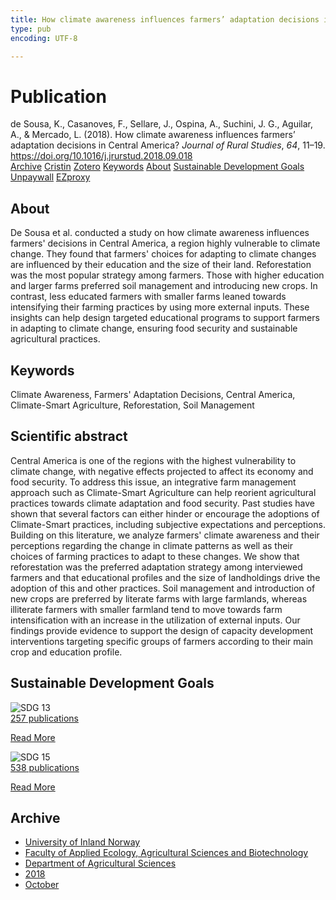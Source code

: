 ```yaml
---
title: How climate awareness influences farmers’ adaptation decisions in Central America?
type: pub
encoding: UTF-8

---
```

<h1>Publication</h1>
<article id="csl-bib-container-MM49STD9" class="csl-bib-container">
  <div class="csl-bib-body"> <div class="csl-entry">de Sousa, K., Casanoves, F., Sellare, J., Ospina, A., Suchini, J. G., Aguilar, A., &#38; Mercado, L. (2018). How climate awareness influences farmers’ adaptation decisions in Central America? <i>Journal of Rural Studies</i>, <i>64</i>, 11–19. <a href="https://doi.org/10.1016/j.jrurstud.2018.09.018">https://doi.org/10.1016/j.jrurstud.2018.09.018</a></div> </div>
  <div class="csl-bib-buttons">
    <a href="#taxonomy-article-MM49STD9" alt="archive" class="csl-bib-button">Archive</a>
    <a href="https://app.cristin.no/results/show.jsf?id=1617740" alt="Cristin" class="csl-bib-button">Cristin</a>
    <a href="http://zotero.org/groups/5881554/items/MM49STD9" alt="Zotero" class="csl-bib-button">Zotero</a>
    <a href="#keywords-article-MM49STD9" alt="keywords" class="csl-bib-button">Keywords</a>
    <a href="#about-article-MM49STD9" alt="about_pub" class="csl-bib-button">About</a>
    <a href="#sdg-article-MM49STD9" alt="sdg" class="csl-bib-button">Sustainable Development Goals</a>
    <a href="https://brage.inn.no/inn-xmlui/bitstream/11250/2590423/1/RURAL_2018_321_Revision_V01.pdf" alt="Unpaywall" class="csl-bib-button">Unpaywall</a>
    <a href="https://brage.inn.no/inn-xmlui/bitstream/11250/2590423/1/RURAL_2018_321_Revision_V01.pdf" alt="EZproxy" class="csl-bib-button">EZproxy</a>
  </div>
  <div id="csl-bib-meta-container-MM49STD9"></div>
</article>
<div id="csl-bib-meta-MM49STD9" class="csl-bib-meta">
  <article id="about-article-MM49STD9" class="about_pub-article">
    <h1>About</h1>
    De Sousa et al. conducted a study on how climate awareness influences farmers' decisions in Central America, a region highly vulnerable to climate change. They found that farmers' choices for adapting to climate changes are influenced by their education and the size of their land. Reforestation was the most popular strategy among farmers. Those with higher education and larger farms preferred soil management and introducing new crops. In contrast, less educated farmers with smaller farms leaned towards intensifying their farming practices by using more external inputs. These insights can help design targeted educational programs to support farmers in adapting to climate change, ensuring food security and sustainable agricultural practices.
  </article>
  <article id="keywords-article-MM49STD9" class="keywords-article">
    <h1>Keywords</h1>
    Climate Awareness, Farmers' Adaptation Decisions, Central America, Climate-Smart Agriculture, Reforestation, Soil Management
  </article>
  <article id="abstract-article-MM49STD9" class="abstract-article">
    <h1>Scientific abstract</h1>
    Central America is one of the regions with the highest vulnerability to climate change, with negative effects projected to affect its economy and food security. To address this issue, an integrative farm management approach such as Climate-Smart Agriculture can help reorient agricultural practices towards climate adaptation and food security. Past studies have shown that several factors can either hinder or encourage the adoptions of Climate-Smart practices, including subjective expectations and perceptions. Building on this literature, we analyze farmers' climate awareness and their perceptions regarding the change in climate patterns as well as their choices of farming practices to adapt to these changes. We show that reforestation was the preferred adaptation strategy among interviewed farmers and that educational profiles and the size of landholdings drive the adoption of this and other practices. Soil management and introduction of new crops are preferred by literate farms with large farmlands, whereas illiterate farmers with smaller farmland tend to move towards farm intensification with an increase in the utilization of external inputs. Our findings provide evidence to support the design of capacity development interventions targeting specific groups of farmers according to their main crop and education profile.
  </article>
  <article id="sdg-article-MM49STD9" class="sdg-article">
    <h1>Sustainable Development Goals</h1>
    <div class="sdg-container"><div id="sdg13" class="sdg">
        <img src="{{< params subfolder >}}images/sdg/sdg13_en.png" class="image" alt="SDG 13">
        <div class="sdg-overlay">
          <a href="{{< params subfolder >}}en/archive/?sdg=13#archive" class="sdg-publication-count"><span>257</span> publications</a>
          <p><a href="https://sdgs.un.org/goals/goal13" class="sdg-read-more">Read More</a></p>
        </div>
      </div> <div id="sdg15" class="sdg">
        <img src="{{< params subfolder >}}images/sdg/sdg15_en.png" class="image" alt="SDG 15">
        <div class="sdg-overlay">
          <a href="{{< params subfolder >}}en/archive/?sdg=15#archive" class="sdg-publication-count"><span>538</span> publications</a>
          <p><a href="https://sdgs.un.org/goals/goal15" class="sdg-read-more">Read More</a></p>
        </div>
      </div></div>
  </article>
  <article id="taxonomy-article-MM49STD9" class="taxonomy-article">
    <h1>Archive</h1>
    <ul>
      <li><a href="{{< params subfolder >}}en/archive/?key=3DCRN523">University of Inland Norway</a></li>
      <li><a href="{{< params subfolder >}}en/archive/?key=T77LXH6D">Faculty of Applied Ecology, Agricultural Sciences and Biotechnology</a></li>
      <li><a href="{{< params subfolder >}}en/archive/?key=SSN4QLEC">Department of Agricultural Sciences</a></li>
      <li><a href="{{< params subfolder >}}en/archive/?key=6CFKCF7S">2018</a></li>
      <li><a href="{{< params subfolder >}}en/archive/?key=XDJXQFWB">October</a></li>
    </ul>
  </article>
</div>
